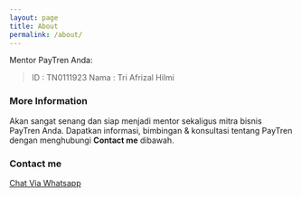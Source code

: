 ```yaml
---
layout: page
title: About
permalink: /about/
---
```


Mentor PayTren Anda:
> ID   : TN0111923
> Nama : Tri Afrizal Hilmi

### More Information

Akan sangat senang dan siap menjadi mentor sekaligus mitra bisnis PayTren Anda.
Dapatkan informasi, bimbingan & konsultasi tentang PayTren dengan menghubungi **Contact me** dibawah.

### Contact me

[Chat Via Whatsapp](https://wa.me/6282320067466)
